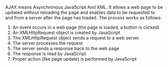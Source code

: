 AJAX means Asynchronous JavaScript And XML. It allows a web page to be updated without reloading the page and enables data to be requested to and from a server after the page has loaded.
The process works as follows:
1. An event occurs in a web page (the page is loaded, a button is clicked)
2. An XMLHttpRequest object is created by JavaScript
3. The XMLHttpRequest object sends a request to a web server
4. The server processes the request
5. The server sends a response back to the web page
6. The response is read by JavaScript
7. Proper action (like page update) is performed by JavaScript